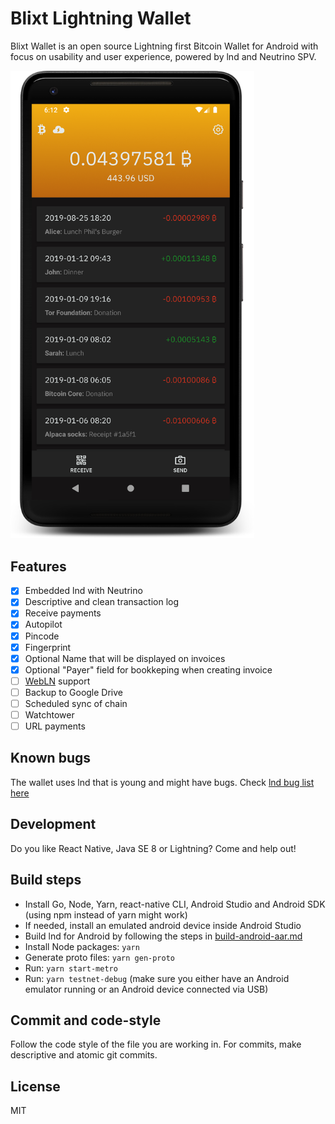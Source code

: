 # Blixt Lightning Wallet

Blixt Wallet is an open source Lightning first Bitcoin Wallet for Android with focus on usability and user experience,
powered by lnd and Neutrino SPV.

<p>
  <img alt="Blixt Lightning Wallet screenshot" src="blixt-wallet-screenshot.png" width="390" />
</p>

## Features

- [x] Embedded lnd with Neutrino
- [x] Descriptive and clean transaction log
- [x] Receive payments
- [x] Autopilot
- [x] Pincode
- [x] Fingerprint
- [x] Optional Name that will be displayed on invoices
- [x] Optional "Payer" field for bookkeping when creating invoice
- [ ] [WebLN](https://webln.dev/) support
- [ ] Backup to Google Drive
- [ ] Scheduled sync of chain
- [ ] Watchtower
- [ ] URL payments

## Known bugs

The wallet uses lnd that is young and might have bugs. Check [lnd bug list here](https://github.com/lightninglabs/neutrino/issues?q=is%3Aissue+is%3Aopen+label%3Abug)

## Development

Do you like React Native, Java SE 8 or Lightning? Come and help out!

## Build steps

- Install Go, Node, Yarn, react-native CLI, Android Studio and Android SDK (using npm instead of yarn might work)
- If needed, install an emulated android device inside Android Studio
- Build lnd for Android by following the steps in [build-android-aar.md](build-android-aar.md)
- Install Node packages: `yarn`
- Generate proto files: `yarn gen-proto`
- Run: `yarn start-metro`
- Run: `yarn testnet-debug` (make sure you either have an Android emulator running or an Android device connected via USB)

## Commit and code-style

Follow the code style of the file you are working in.
For commits, make descriptive and atomic git commits.

## License

MIT
